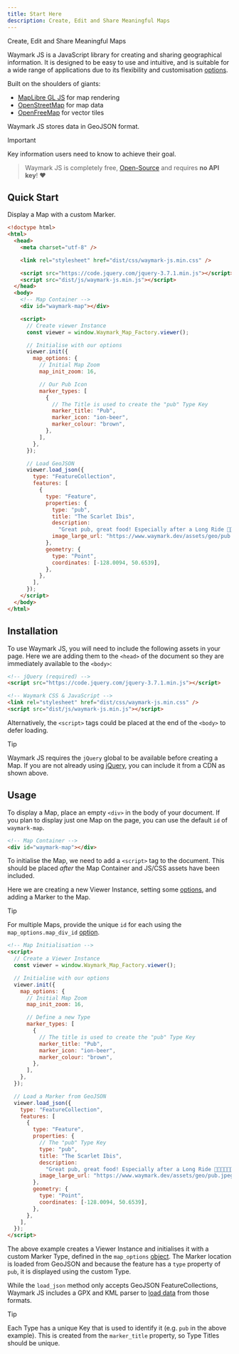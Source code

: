 ```yaml
---
title: Start Here
description: Create, Edit and Share Meaningful Maps
---
```


Create, Edit and Share Meaningful Maps

Waymark JS is a JavaScript library for creating and sharing geographical information. It is designed to be easy to use and intuitive, and is suitable for a wide range of applications due to its flexibility and customisation [options](docs/v2/2.instances.md#map-options).

Built on the shoulders of giants:

- [MapLibre GL JS](https://maplibre.org/) for map rendering
- [OpenStreetMap](https://www.openstreetmap.org/) for map data
- [OpenFreeMap](https://openfreemap.org/) for vector tiles

<!-- To-Do: with support for GPX and KML files. -->

Waymark JS stores data in GeoJSON format.

> [!IMPORTANT]
> Key information users need to know to achieve their goal.

> Waymark JS is completely free, [Open-Source](https://github.com/OpenGIS/Waymark-JS) and requires **no API key**! ❤️

## Quick Start

Display a Map with a custom Marker.

```html
<!doctype html>
<html>
  <head>
    <meta charset="utf-8" />

    <link rel="stylesheet" href="dist/css/waymark-js.min.css" />

    <script src="https://code.jquery.com/jquery-3.7.1.min.js"></script>
    <script src="dist/js/waymark-js.min.js"></script>
  </head>
  <body>
    <!-- Map Container -->
    <div id="waymark-map"></div>

    <script>
      // Create viewer Instance
      const viewer = window.Waymark_Map_Factory.viewer();

      // Initialise with our options
      viewer.init({
        map_options: {
          // Initial Map Zoom
          map_init_zoom: 16,

          // Our Pub Icon
          marker_types: [
            {
              // The Title is used to create the "pub" Type Key
              marker_title: "Pub",
              marker_icon: "ion-beer",
              marker_colour: "brown",
            },
          ],
        },
      });

      // Load GeoJSON
      viewer.load_json({
        type: "FeatureCollection",
        features: [
          {
            type: "Feature",
            properties: {
              type: "pub",
              title: "The Scarlet Ibis",
              description:
                "Great pub, great food! Especially after a Long Ride 🚴🍔🍟🍺🍺💤",
              image_large_url: "https://www.waymark.dev/assets/geo/pub.jpeg",
            },
            geometry: {
              type: "Point",
              coordinates: [-128.0094, 50.6539],
            },
          },
        ],
      });
    </script>
  </body>
</html>
```

## Installation

To use Waymark JS, you will need to include the following assets in your page. Here we are adding them to the `<head>` of the document so they are immediately available to the `<body>`:

```html
<!-- jQuery (required) -->
<script src="https://code.jquery.com/jquery-3.7.1.min.js"></script>

<!-- Waymark CSS & JavaScript -->
<link rel="stylesheet" href="dist/css/waymark-js.min.css" />
<script src="dist/js/waymark-js.min.js"></script>
```

Alternatively, the `<script>` tags could be placed at the end of the `<body>` to defer loading.

> [!TIP]
> Waymark JS requires the `jQuery` global to be available before creating a Map. If you are not already using [jQuery](https://jquery.com/), you can include it from a CDN as shown above.

## Usage

To display a Map, place an empty `<div>` in the body of your document. If you plan to display just one Map on the page, you can use the default `id` of `waymark-map`.

```html
<!-- Map Container -->
<div id="waymark-map"></div>
```

To initialise the Map, we need to add a `<script>` tag to the document. This should be placed _after_ the Map Container and JS/CSS assets have been included.

Here we are creating a new Viewer Instance, setting some [options](map#map-options), and adding a Marker to the Map.

> [!TIP]
> For multiple Maps, provide the unique `id` for each using the `map_options.map_div_id` [option](map#map-options).

```html
<!-- Map Initialisation -->
<script>
  // Create a Viewer Instance
  const viewer = window.Waymark_Map_Factory.viewer();

  // Initialise with our options
  viewer.init({
    map_options: {
      // Initial Map Zoom
      map_init_zoom: 16,

      // Define a new Type
      marker_types: [
        {
          // The title is used to create the "pub" Type Key
          marker_title: "Pub",
          marker_icon: "ion-beer",
          marker_colour: "brown",
        },
      ],
    },
  });

  // Load a Marker from GeoJSON
  viewer.load_json({
    type: "FeatureCollection",
    features: [
      {
        type: "Feature",
        properties: {
          // The "pub" Type Key
          type: "pub",
          title: "The Scarlet Ibis",
          description:
            "Great pub, great food! Especially after a Long Ride 🚴🍔🍟🍺🍺💤",
          image_large_url: "https://www.waymark.dev/assets/geo/pub.jpeg",
        },
        geometry: {
          type: "Point",
          coordinates: [-128.0094, 50.6539],
        },
      },
    ],
  });
</script>
```

The above example creates a Viewer Instance and initialises it with a custom Marker Type, defined in the `map_options` [object](map#map-options). The Marker location is loaded from GeoJSON and because the feature has a `type` property of `pub`, it is displayed using the custom Type.

While the `load_json` method only accepts GeoJSON FeatureCollections, Waymark JS includes a GPX and KML parser to [load data](viewer#loading-data) from those formats.

> [!TIP]
> Each Type has a unique Key that is used to identify it (e.g. `pub` in the above example). This is created from the `marker_title` property, so Type Titles should be unique.
